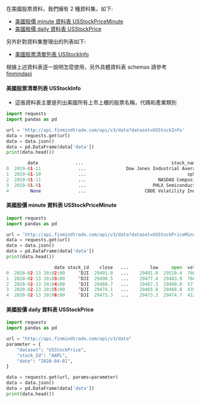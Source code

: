 在美國股票資料，我們擁有 2 種資料集，如下:

- [美國股價 minute 資料表 USStockPriceMinute](https://finmind.github.io/tutor/UnitedStatesMarket/Technical/#minute-usstockpriceminute)
- [美國股價 daily 資料表 USStockPrice](https://finmind.github.io/tutor/UnitedStatesMarket/Technical/#daily-usstockprice)

另外針對資料集整理出的列表如下:

- [美國股票清單列表 USStockInfo](https://finmind.github.io/tutor/UnitedStatesMarket/Technical/#usstockinfo)

根據上述資料表逐一說明怎麼使用，另外具體資料表 schemas 請參考 [finmindapi](http://api.finmindtrade.com/docs#/default/method_api_v2_data_get)

#### 美國股票清單列表 USStockInfo

- 這張資料表主要是列出美國所有上市上櫃的股票名稱，代碼和產業類別

```python
import requests
import pandas as pd

url = 'http://api.finmindtrade.com/api/v3/data?dataset=USStockInfo'
data = requests.get(url)
data = data.json()
data = pd.DataFrame(data['data'])
print(data.head())

        date              ...                                 stock_name
0  2019-01-11              ...               Dow Jones Industrial Average
1  2019-01-10              ...                                      sp500
2  2019-01-11              ...                           NASDAQ Composite
3  2019-01-01              ...                         PHLX Semiconductor
4        None              ...                      CBOE Volatility Index
```

#### 美國股價 minute 資料表 USStockPriceMinute

```python
import requests
import pandas as pd

url = 'http://api.finmindtrade.com/api/v3/data?dataset=USStockPriceMinute&stock_id=^DJI&date=2019-01-01'
data = requests.get(url)
data = data.json()
data = pd.DataFrame(data['data'])
print(data.head())

                  date stock_id    close   ...        low     open  volume
0  2020-02-13 20:02:00     ^DJI  29491.0   ...    29491.0  29510.4  708882
1  2020-02-13 20:03:00     ^DJI  29490.5   ...    29477.4  29483.9  766202
2  2020-02-13 20:04:00     ^DJI  29468.7   ...    29467.3  29490.0  577330
3  2020-02-13 20:05:00     ^DJI  29474.1   ...    29465.8  29468.0  439754
4  2020-02-13 20:06:00     ^DJI  29473.3   ...    29473.3  29474.7  412897
```

#### 美國股價 daily 資料表 USStockPrice

```python
import requests
import pandas as pd

url = "http://api.finmindtrade.com/api/v3/data"
parameter = {
    "dataset": "USStockPrice",
    "stock_Id": "AAPL",
    "date": "2020-04-01",
}

data = requests.get(url, params=parameter)
data = data.json()
data = pd.DataFrame(data['data'])
print(data.head())
```
